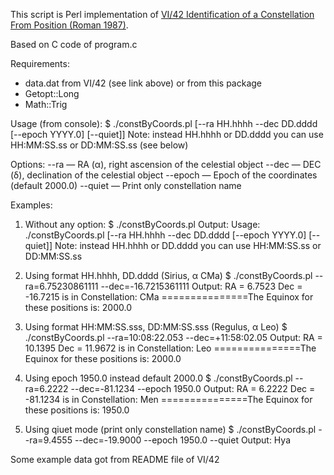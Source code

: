 This script is Perl implementation of [VI/42 Identification of a Constellation From Position (Roman 1987)](http://cdsarc.u-strasbg.fr/viz-bin/Cat?VI/42).

Based on C code of program.c

Requirements:
* data.dat from VI/42 (see link above) or from this package
* Getopt::Long
* Math::Trig
    
Usage (from console):
    $ ./constByCoords.pl [--ra HH.hhhh --dec DD.dddd [--epoch YYYY.0] [--quiet]]
Note: instead HH.hhhh or DD.dddd you can use HH:MM:SS.ss or DD:MM:SS.ss (see below)

Options:
    --ra — RA (α), right ascension of the celestial object
    --dec — DEC (δ), declination of the celestial object
    --epoch — Epoch of the coordinates (default 2000.0)
    --quiet — Print only constellation name

Examples:
1. Without any option:
    $ ./constByCoords.pl
    Output:
Usage: ./constByCoords.pl [--ra HH.hhhh --dec DD.dddd [--epoch YYYY.0] [--quiet]]
  Note: instead HH.hhhh or DD.dddd you can use HH:MM:SS.ss or DD:MM:SS.ss

2. Using format HH.hhhh, DD.dddd (Sirius, α CMa)
    $ ./constByCoords.pl --ra=6.75230861111 --dec=-16.7215361111
    Output:
 RA =  6.7523 Dec = -16.7215  is in Constellation: CMa
===============The Equinox for these positions is: 2000.0

3. Using format HH:MM:SS.sss, DD:MM:SS.sss (Regulus, α Leo)
    $ ./constByCoords.pl --ra=10:08:22.053 --dec=+11:58:02.05
    Output:
 RA = 10.1395 Dec =  11.9672  is in Constellation: Leo
===============The Equinox for these positions is: 2000.0

4. Using epoch 1950.0 instead default 2000.0
    $ ./constByCoords.pl --ra=6.2222 --dec=-81.1234 --epoch 1950.0
    Output:
 RA =  6.2222 Dec = -81.1234  is in Constellation: Men
===============The Equinox for these positions is: 1950.0

5. Using qiuet mode (print only constellation name)
    $ ./constByCoords.pl --ra=9.4555 --dec=-19.9000 --epoch 1950.0 --quiet
    Output:
Hya

Some example data got from README file of VI/42
